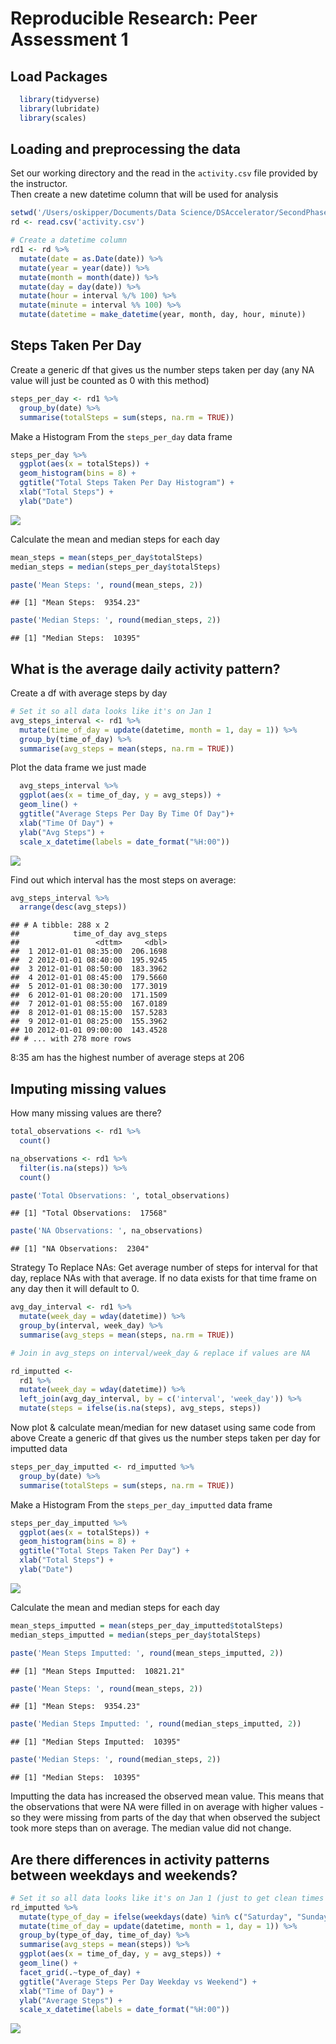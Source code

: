 # Reproducible Research: Peer Assessment 1

## Load Packages

```r
  library(tidyverse)
  library(lubridate)
  library(scales)
```

## Loading and preprocessing the data
Set our working directory and the read in the `activity.csv` file provided by the instructor.  
Then create a new datetime column that will be used for analysis  


```r
setwd('/Users/oskipper/Documents/Data Science/DSAccelerator/SecondPhase/Coursera/ReproducibleResearch/Project1/RepData_PeerAssessment1/')
rd <- read.csv('activity.csv')

# Create a datetime column
rd1 <- rd %>% 
  mutate(date = as.Date(date)) %>% 
  mutate(year = year(date)) %>% 
  mutate(month = month(date)) %>% 
  mutate(day = day(date)) %>% 
  mutate(hour = interval %/% 100) %>% 
  mutate(minute = interval %% 100) %>% 
  mutate(datetime = make_datetime(year, month, day, hour, minute))
```

## Steps Taken Per Day
Create a generic df that gives us the number steps taken per day (any NA value will just be counted as 0 with this method)

```r
steps_per_day <- rd1 %>% 
  group_by(date) %>% 
  summarise(totalSteps = sum(steps, na.rm = TRUE))
```

Make a Histogram From the `steps_per_day` data frame

```r
steps_per_day %>% 
  ggplot(aes(x = totalSteps)) +
  geom_histogram(bins = 8) + 
  ggtitle("Total Steps Taken Per Day Histogram") +
  xlab("Total Steps") + 
  ylab("Date")
```

![](PA1_template_files/figure-html/unnamed-chunk-4-1.png)<!-- -->

Calculate the mean and median steps for each day

```r
mean_steps = mean(steps_per_day$totalSteps)
median_steps = median(steps_per_day$totalSteps)

paste('Mean Steps: ', round(mean_steps, 2))
```

```
## [1] "Mean Steps:  9354.23"
```

```r
paste('Median Steps: ', round(median_steps, 2))
```

```
## [1] "Median Steps:  10395"
```

## What is the average daily activity pattern?

Create a df with average steps by day

```r
# Set it so all data looks like it's on Jan 1
avg_steps_interval <- rd1 %>% 
  mutate(time_of_day = update(datetime, month = 1, day = 1)) %>% 
  group_by(time_of_day) %>% 
  summarise(avg_steps = mean(steps, na.rm = TRUE))
```

Plot the data frame we just made

```r
  avg_steps_interval %>% 
  ggplot(aes(x = time_of_day, y = avg_steps)) +
  geom_line() +
  ggtitle("Average Steps Per Day By Time Of Day")+
  xlab("Time Of Day") +
  ylab("Avg Steps") +
  scale_x_datetime(labels = date_format("%H:00"))
```

![](PA1_template_files/figure-html/unnamed-chunk-7-1.png)<!-- -->

Find out which interval has the most steps on average:

```r
avg_steps_interval %>% 
  arrange(desc(avg_steps))
```

```
## # A tibble: 288 x 2
##            time_of_day avg_steps
##                 <dttm>     <dbl>
##  1 2012-01-01 08:35:00  206.1698
##  2 2012-01-01 08:40:00  195.9245
##  3 2012-01-01 08:50:00  183.3962
##  4 2012-01-01 08:45:00  179.5660
##  5 2012-01-01 08:30:00  177.3019
##  6 2012-01-01 08:20:00  171.1509
##  7 2012-01-01 08:55:00  167.0189
##  8 2012-01-01 08:15:00  157.5283
##  9 2012-01-01 08:25:00  155.3962
## 10 2012-01-01 09:00:00  143.4528
## # ... with 278 more rows
```
8:35 am has the highest number of average steps at 206 


## Imputing missing values

How many missing values are there?

```r
total_observations <- rd1 %>% 
  count()

na_observations <- rd1 %>% 
  filter(is.na(steps)) %>% 
  count()

paste('Total Observations: ', total_observations)
```

```
## [1] "Total Observations:  17568"
```

```r
paste('NA Observations: ', na_observations)
```

```
## [1] "NA Observations:  2304"
```

Strategy To Replace NAs: Get average number of steps for interval for that day, replace NAs with that average. If no data exists for that time frame on any day then it will default to 0.

```r
avg_day_interval <- rd1 %>% 
  mutate(week_day = wday(datetime)) %>% 
  group_by(interval, week_day) %>% 
  summarise(avg_steps = mean(steps, na.rm = TRUE))

# Join in avg_steps on interval/week_day & replace if values are NA

rd_imputted <-
  rd1 %>% 
  mutate(week_day = wday(datetime)) %>% 
  left_join(avg_day_interval, by = c('interval', 'week_day')) %>% 
  mutate(steps = ifelse(is.na(steps), avg_steps, steps))
```
Now plot & calculate mean/median for new dataset using same code from above
Create a generic df that gives us the number steps taken per day for imputted data

```r
steps_per_day_imputted <- rd_imputted %>% 
  group_by(date) %>% 
  summarise(totalSteps = sum(steps, na.rm = TRUE))
```

Make a Histogram From the `steps_per_day_imputted` data frame

```r
steps_per_day_imputted %>% 
  ggplot(aes(x = totalSteps)) +
  geom_histogram(bins = 8) + 
  ggtitle("Total Steps Taken Per Day") +
  xlab("Total Steps") + 
  ylab("Date")
```

![](PA1_template_files/figure-html/unnamed-chunk-12-1.png)<!-- -->

Calculate the mean and median steps for each day

```r
mean_steps_imputted = mean(steps_per_day_imputted$totalSteps)
median_steps_imputted = median(steps_per_day$totalSteps)

paste('Mean Steps Imputted: ', round(mean_steps_imputted, 2))
```

```
## [1] "Mean Steps Imputted:  10821.21"
```

```r
paste('Mean Steps: ', round(mean_steps, 2))
```

```
## [1] "Mean Steps:  9354.23"
```

```r
paste('Median Steps Imputted: ', round(median_steps_imputted, 2))
```

```
## [1] "Median Steps Imputted:  10395"
```

```r
paste('Median Steps: ', round(median_steps, 2))
```

```
## [1] "Median Steps:  10395"
```

Imputting the data has increased the observed mean value. This means that the observations that were NA were filled in on average with higher values - so they were missing from parts of the day that when observed the subject took more steps than on average.
The median value did not change.


## Are there differences in activity patterns between weekdays and weekends?


```r
# Set it so all data looks like it's on Jan 1 (just to get clean times for a single day)
rd_imputted %>% 
  mutate(type_of_day = ifelse(weekdays(date) %in% c("Saturday", "Sunday"), "weekend", "weekday")) %>% 
  mutate(time_of_day = update(datetime, month = 1, day = 1)) %>% 
  group_by(type_of_day, time_of_day) %>% 
  summarise(avg_steps = mean(steps)) %>% 
  ggplot(aes(x = time_of_day, y = avg_steps)) +
  geom_line() +
  facet_grid(.~type_of_day) +
  ggtitle("Average Steps Per Day Weekday vs Weekend") +
  xlab("Time of Day") +
  ylab("Average Steps") +
  scale_x_datetime(labels = date_format("%H:00"))
```

![](PA1_template_files/figure-html/unnamed-chunk-14-1.png)<!-- -->

